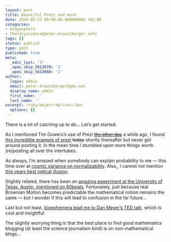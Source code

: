 ```yaml
---
layout: post
title: Beautiful Prezi and more
date: 2010-05-23 09:00:00.000000000 +02:00
categories:
- blogosphere
- thelazyscience@peter.krautzberger.info
tags: []
status: publish
type: post
published: true
meta:
  _edit_last: '3'
  _wpas_skip_5613678: '1'
  _wpas_skip_5613660: '1'
author:
  login: admin
  email: peter.krautzberger@gmx.net
  display_name: admin
  first_name: ''
  last_name: ''
excerpt: !ruby/object:Hpricot::Doc
  options: {}
---
```


There is a lot of catching up to do… Let’s get started.

As I mentioned Tim Gowers’s use of Prezi <del>[the other day](http://peter.krautzberger.info/2010/05/math_newspapers)</del> a while ago, I found [this incredible example of prezi](http://prezi.com/aww2hjfyil0u/math-is-not-linear/) <del>today</del> shortly thereafter but never got around posting it. In the mean time I stumbled upon more things worth (re)posting all over the intertubes.

As always, I’m amazed when somebody can explain probability to me — this time over at [cosmic variance on normalizability](http://blogs.discovermagazine.com/cosmicvariance/2010/05/17/non-normalizable-probability-measures-for-fun-and-profit/). Also,, I cannot not mention [this years best optical illusion](http://www.scienceblogs.de/mathlog/2010/05/illusion-des-jahres-3.php "via Thilo Kuessner's mathlog").

Slightly related, there has been an [amazing experiment at the University of Texas, Austin, mentioned on 80beats](http://blogs.discovermagazine.com/80beats/2010/05/21/refuting-einstein-in-4-easy-steps-physicists-measure-brownian-motion/). Fortunately, just because real Brownian Motion becomes predictable the mathematical notion remains the same — but I wonder if this will lead to confusion in the far future…

Last but not least, [bioephemera lead me to Dan Meyer’s <span class="caps">TED</span> talk](http://scienceblogs.com/bioephemera/2010/05/fixing_our_impatience_with_irr.php), which is cool and insightful.

The slightly worrying thing is that the best place to find good mathematics blogging (at least the science journalism kind) is on non-mathematical blogs…